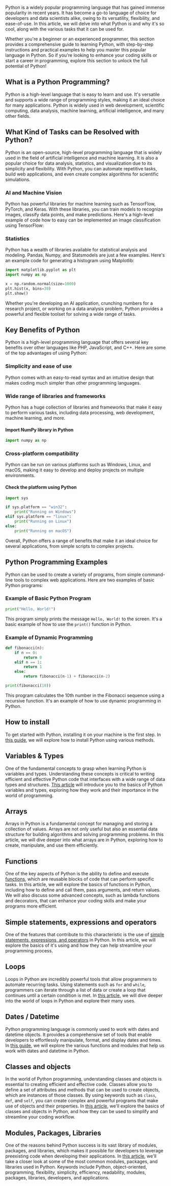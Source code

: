 Python is a widely popular programming language that has gained immense popularity in recent years. It has become a go-to language of choice for developers and data scientists alike, owing to its versatility, flexibility, and ease-of-use. In this article, we will delve into what Python is and why it's so cool, along with the various tasks that it can be used for.   

Whether you're a beginner or an experienced programmer, this section provides a comprehensive guide to learning Python, with step-by-step instructions and practical examples to help you master this popular language in Python. So if you're looking to enhance your coding skills or start a career in programming, explore this section to unlock the full potential of Python!

## What is a Python Programming?

Python is a high-level language that is easy to learn and use. It's versatile and supports a wide range of programming styles, making it an ideal choice for many applications. Python is widely used in web development, scientific computing, data analysis, machine learning, artificial intelligence, and many other fields.

## What Kind of Tasks can be Resolved with Python?   

Python is an open-source, high-level programming language that is widely used in the field of artificial intelligence and machine learning. It is also a popular choice for data analysis, statistics, and visualization due to its simplicity and flexibility. With Python, you can automate repetitive tasks, build web applications, and even create complex algorithms for scientific simulations. 

### AI and Machine Vision

Python has powerful libraries for machine learning such as TensorFlow, PyTorch, and Keras. With these libraries, you can train models to recognize images, classify data points, and make predictions. Here's a high-level example of code how to easy can be implemented an image classification using TensorFlow:

### Statistics

Python has a wealth of libraries available for statistical analysis and modeling. Pandas, Numpy, and Statsmodels are just a few examples. Here's an example code for generating a histogram using Matplotlib:

```python
import matplotlib.pyplot as plt
import numpy as np

x = np.random.normal(size=1000)
plt.hist(x, bins=30)
plt.show()
```

Whether you're developing an AI application, crunching numbers for a research project, or working on a data analysis problem, Python provides a powerful and flexible toolset for solving a wide range of tasks.  
  
## Key Benefits of Python  

Python is a high-level programming language that offers several key benefits over other languages like PHP, JavaScript, and C++. Here are some of the top advantages of using Python:

### Simplicity and ease of use 

Python comes with an easy-to-read syntax and an intuitive design that makes coding much simpler than other programming languages. 

### Wide range of libraries and frameworks 

Python has a huge collection of libraries and frameworks that make it easy to perform various tasks, including data processing, web development, machine learning, and more.

#### Import NumPy library in Python

```python
import numpy as np
```

### Cross-platform compatibility 

Python can be run on various platforms such as Windows, Linux, and macOS, making it easy to develop and deploy projects on multiple environments.
   
#### Check the platform using Python

```python
import sys

if sys.platform == "win32":
    print("Running on Windows")
elif sys.platform == "linux":
    print("Running on Linux")
else:
    print("Running on macOS")
```

Overall, Python offers a range of benefits that make it an ideal choice for several applications, from simple scripts to complex projects.  

## Python Programming Examples

Python can be used to create a variety of programs, from simple command-line tools to complex web applications. Here are two examples of basic Python programs:

### Example of Basic Python Program

```python
print("Hello, World!")
```

This program simply prints the message `Hello, World!` to the screen. It's a basic example of how to use the `print()` function in Python.

### Example of Dynamic Programming

```python
def fibonacci(n):
    if n == 0:
        return 0
    elif n == 1:
        return 1
    else:
        return fibonacci(n-1) + fibonacci(n-2)

print(fibonacci(10))
```

This program calculates the 10th number in the Fibonacci sequence using a recursive function. It's an example of how to use dynamic programming in Python.

## How to install 

To get started with Python, installing it on your machine is the first step. In [this guide](/learn/install.md), we will explore how to install Python using various methods.  
  
## Variables & Types  

One of the fundamental concepts to grasp when learning Python is variables and types. Understanding these concepts is critical to writing efficient and effective Python code that interfaces with a wide range of data types and structures. [This article](/learn/variables.md) will introduce you to the basics of Python variables and types, exploring how they work and their importance in the world of programming.  
  
## Arrays  

Arrays in Python is a fundamental concept for managing and storing a collection of values. Arrays are not only useful but also an essential data structure for building algorithms and solving programming problems. In this article, we will dive deeper into what arrays are in Python, exploring how to create, manipulate, and use them efficiently. 
  
## Functions  

One of the key aspects of Python is the ability to define and execute [functions](/learn/functions.md), which are reusable blocks of code that can perform specific tasks. In this article, we will explore the basics of functions in Python, including how to define and call them, pass arguments, and return values. We will also discuss some advanced concepts, such as lambda functions and decorators, that can enhance your coding skills and make your programs more efficient.  
  
## Simple statements, expressions and operators  

One of the features that contribute to this characteristic is the use of [simple statements, expressions, and operators](/learn/statements.md) in Python. In this article, we will explore the basics of it's using and how they can help streamline your programming process.  
  
## Loops  

Loops in Python are incredibly powerful tools that allow programmers to automate recurring tasks. Using statements such as `for` and `while`, programmers can iterate through a list of data or create a loop that continues until a certain condition is met. In [this article](/learn/loops.md), we will dive deeper into the world of loops in Python and explore their many uses.  
  
## Dates / Datetime  

Python programming language is commonly used to work with dates and datetime objects. It provides a comprehensive set of tools that enable developers to effortlessly manipulate, format, and display dates and times. In [this guide](/learn/date.md), we will explore the various functions and modules that help us work with dates and datetime in Python.  
  
## Classes and objects  

In the world of Python programming, understanding classes and objects is essential to creating efficient and effective code. Classes allow you to define a set of attributes and methods that can be used to create objects, which are instances of those classes. By using keywords such as `class`, `def`, and `self`, you can create complex and powerful programs that make use of objects and their properties. In [this article](/learn/classes.md), we'll explore the basics of classes and objects in Python, and how they can be used to simplify and streamline your coding workflow.  
  
## Modules, Packages, Libraries  

One of the reasons behind Python success is its vast library of modules, packages, and libraries, which makes it possible for developers to leverage preexisting code when developing their applications. In [this article](/learn/classes.md), we'll take a closer look at some of the most common modules, packages, and libraries used in Python. Keywords include Python, object-oriented, programming, flexibility, simplicity, efficiency, readability, modules, packages, libraries, developers, and applications.  
